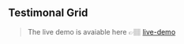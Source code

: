 ## Testimonal Grid

> The live demo is avaiable here 👉🏽 [live-demo](https://katongole-isaac.github.io/testimonals-grid "Testimonal grid")
